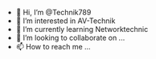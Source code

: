 - 👋 Hi, I’m @Technik789
- 👀 I’m interested in AV-Technik
- 🌱 I’m currently learning Networktechnic
- 💞️ I’m looking to collaborate on ...
- 📫 How to reach me ...

<!---
Technik789/Technik789 is a ✨ special ✨ repository because its `README.md` (this file) appears on your GitHub profile.
You can click the Preview link to take a look at your changes.
--->
